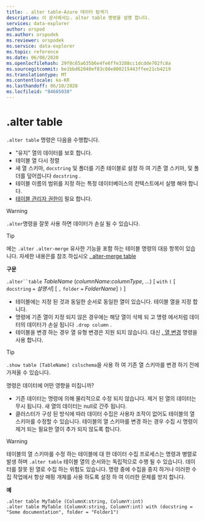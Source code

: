 ```yaml
---
title: . alter table-Azure 데이터 탐색기
description: 이 문서에서는. alter table 명령을 설명 합니다.
services: data-explorer
author: orspod
ms.author: orspodek
ms.reviewer: orspodek
ms.service: data-explorer
ms.topic: reference
ms.date: 06/08/2020
ms.openlocfilehash: 29f0c65a635b6e4fe6ffe3288cc1dcdde702fc8a
ms.sourcegitcommit: be1bbd62040ef83c08e800215443ffee21cb4219
ms.translationtype: MT
ms.contentlocale: ko-KR
ms.lasthandoff: 06/10/2020
ms.locfileid: "84665030"
---
```

# <a name="alter-table"></a>.alter table
 
`.alter table` 명령은 다음을 수행합니다.
* "유지" 열의 데이터를 보호 합니다.
* 테이블 열 다시 정렬
* 새 열 스키마, `docstring` 및 폴더를 기존 테이블로 설정 하 여 기존 열 스키마, 및 폴더를 덮어씁니다 `docstring` .
* 테이블 이름의 범위를 지정 하는 특정 데이터베이스의 컨텍스트에서 실행 해야 합니다.
* [테이블 관리자 권한이](../management/access-control/role-based-authorization.md) 필요 합니다.

> [!WARNING]
> `.alter`명령을 잘못 사용 하면 데이터가 손실 될 수 있습니다.

> [!TIP]
> 에는 `.alter` `.alter-merge` 유사한 기능을 포함 하는 테이블 명령의 대응 항목이 있습니다. 자세한 내용은를 참조 하십시오 [. alter-merge table](../management/alter-merge-table-command.md)

**구문**

`.alter``table` *TableName* (*columnName*:*columnType*, ...)  [ `with` `(` [ `docstring` `=` *설명서*] [ `,` `folder` `=` *FolderName*] `)` ]


 * 테이블에는 지정 된 것과 동일한 순서로 동일한 열이 있습니다.
 테이블 열을 지정 합니다.
 * 명령에 기존 열이 지정 되지 않은 경우에는 해당 열이 삭제 되 고 명령 에서처럼 데이터의 데이터가 손실 됩니다 `.drop column` .
 * 테이블을 변경 하는 경우 열 유형 변경은 지원 되지 않습니다. 대신 [. 열 변경](alter-column.md) 명령을 사용 합니다.

> [!TIP]
> `.show table [TableName] cslschema`을 사용 하 여 기존 열 스키마를 변경 하기 전에 가져올 수 있습니다.


명령은 데이터에 어떤 영향을 미칩니까?
* 기존 데이터는 명령에 의해 물리적으로 수정 되지 않습니다. 제거 된 열의 데이터는 무시 됩니다. 새 열의 데이터는 null로 간주 됩니다.
* 클러스터가 구성 된 방식에 따라 데이터 수집은 사용자 조작이 없어도 테이블의 열 스키마를 수정할 수 있습니다. 테이블의 열 스키마를 변경 하는 경우 수집 시 명령이 제거 되는 필요한 열이 추가 되지 않도록 합니다.

> [!WARNING]
> 테이블의 열 스키마를 수정 하는 테이블에 대 한 데이터 수집 프로세스는 명령과 병렬로 발생 하며 `.alter table` 테이블 열의 순서와는 독립적으로 수행 될 수 있습니다. 데이터를 잘못 된 열로 수집 하는 위험도 있습니다. 명령 중에 수집을 중지 하거나 이러한 수집 작업에서 항상 매핑 개체를 사용 하도록 설정 하 여 이러한 문제를 방지 합니다.

**예**

```kusto
.alter table MyTable (ColumnX:string, ColumnY:int) 
.alter table MyTable (ColumnX:string, ColumnY:int) with (docstring = "Some documentation", folder = "Folder1")
```
